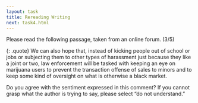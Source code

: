 ```yaml
---
layout: task
title: Rereading Writing
next: task4.html
---
```


Please read the following passage, taken from an online forum. (3/5)

{: .quote}
We can also hope that, instead of kicking people out of school or jobs or subjecting them to other types of harassment just because they like a joint or two, law enforcement will be tasked with keeping an eye on marijuana users to prevent the transaction offense of sales to minors and to keep some kind of oversight on what is otherwise a black market.

Do you agree with the sentiment expressed in this comment? If you cannot grasp what the author is trying to say, please select “do not understand.”